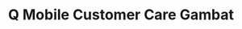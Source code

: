 ---
title: "Q Mobile Customer Care Gambat"
url: /gambat/q-mobile-customer-care-gambat/
shop: Elektronik
---
